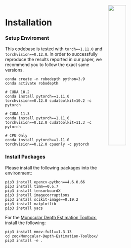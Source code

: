 <img src="../figs/logo2.png" align="right" width="34%">

# Installation

### Setup Enviroment

This codebase is tested with `torch==1.11.0` and `torchvision==0.12.0`. In order to successfully reproduce the results reported in our paper, we recommend you to follow the exact same versions.
```shell
conda create -n robodepth python=3.9
conda activate robodepth
```
```shell
# CUDA 10.2
conda install pytorch==1.11.0 torchvision==0.12.0 cudatoolkit=10.2 -c pytorch

# CUDA 11.3
conda install pytorch==1.11.0 torchvision==0.12.0 cudatoolkit=11.3 -c pytorch

# CPU Only
conda install pytorch==1.11.0 torchvision==0.12.0 cpuonly -c pytorch
```

### Install Packages

Please install the following packages into the environment:
```shell
pip3 install opencv-python==4.6.0.66
pip3 install timm==0.6.7
pip3 install tensorboardX
pip3 install imagecorruptions
pip3 install scikit-image==0.19.2
pip3 install matplotlib
pip3 install yacs
```
For the [Monocular Depth Estimation Toolbox](https://github.com/zhyever/Monocular-Depth-Estimation-Toolbox), install the following:
```shell
pip3 install mmcv-full==1.3.13
cd zoo/Monocular-Depth-Estimation-Toolbox/
pip3 install -e .
```
